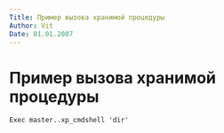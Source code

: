 ```yaml
---
Title: Пример вызова хранимой процедуры
Author: Vit
Date: 01.01.2007
---
```



Пример вызова хранимой процедуры
================================

    Exec master..xp_cmdshell 'dir'
